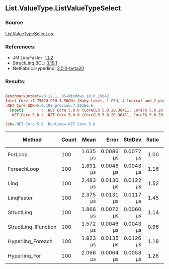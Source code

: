 ﻿## List.ValueType.ListValueTypeSelect

### Source
[ListValueTypeSelect.cs](../LinqBenchmarks/List/ValueType/ListValueTypeSelect.cs)

### References:
- JM.LinqFaster: [1.1.2](https://www.nuget.org/packages/JM.LinqFaster/1.1.2)
- StructLinq.BCL: [0.19.1](https://www.nuget.org/packages/StructLinq.BCL/0.19.1)
- NetFabric.Hyperlinq: [3.0.0-beta20](https://www.nuget.org/packages/NetFabric.Hyperlinq/3.0.0-beta20)

### Results:
``` ini

BenchmarkDotNet=v0.12.1, OS=Windows 10.0.19042
Intel Core i7-7567U CPU 3.50GHz (Kaby Lake), 1 CPU, 4 logical and 2 physical cores
.NET Core SDK=5.0.100-preview.7.20366.6
  [Host]        : .NET Core 5.0.0 (CoreCLR 5.0.20.36411, CoreFX 5.0.20.36411), X64 RyuJIT
  .NET Core 5.0 : .NET Core 5.0.0 (CoreCLR 5.0.20.36411, CoreFX 5.0.20.36411), X64 RyuJIT

Job=.NET Core 5.0  Runtime=.NET Core 5.0  

```
|               Method | Count |     Mean |     Error |    StdDev | Ratio |  Gen 0 | Gen 1 | Gen 2 | Allocated | CacheMisses/Op | BranchMispredictions/Op |
|--------------------- |------ |---------:|----------:|----------:|------:|-------:|------:|------:|----------:|---------------:|------------------------:|
|              ForLoop |   100 | 1.635 μs | 0.0086 μs | 0.0072 μs |  1.00 |      - |     - |     - |         - |              0 |                       0 |
|          ForeachLoop |   100 | 1.891 μs | 0.0046 μs | 0.0043 μs |  1.16 |      - |     - |     - |         - |              0 |                       0 |
|                 Linq |   100 | 2.483 μs | 0.0130 μs | 0.0122 μs |  1.52 | 0.0648 |     - |     - |     136 B |              2 |                       1 |
|           LinqFaster |   100 | 2.375 μs | 0.0131 μs | 0.0117 μs |  1.45 | 1.9379 |     - |     - |    4056 B |              8 |                       2 |
|           StructLinq |   100 | 1.866 μs | 0.0072 μs | 0.0060 μs |  1.14 |      - |     - |     - |         - |              0 |                       1 |
| StructLinq_IFunction |   100 | 1.572 μs | 0.0046 μs | 0.0043 μs |  0.96 |      - |     - |     - |         - |              0 |                       0 |
|    Hyperlinq_Foreach |   100 | 1.923 μs | 0.0135 μs | 0.0126 μs |  1.18 |      - |     - |     - |         - |              0 |                       1 |
|        Hyperlinq_For |   100 | 2.066 μs | 0.0064 μs | 0.0053 μs |  1.26 |      - |     - |     - |         - |              0 |                       1 |
